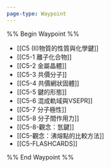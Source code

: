 ```yaml
---
page-type: Waypoint
---
```

%% Begin Waypoint %%
- [[C5 (II)物質的性質與化學鍵]]
- [[C5-1 離子化合物]]
- [[C5-2 金屬晶體]]
- [[C5-3 共價分子]]
- [[C5-4 共價網狀固體]]
- [[C5-5 鍵的形態]]
- [[C5-6 混成軌域與VSEPR]]
- [[C5-7 分子極性]]
- [[C5-8 分子間作用力]]
- [[C5-8-觀念：氫鍵]]
- [[C5-觀念：沸熔點的比較方法]]
- [[C5-FLASHCARDS]]

%% End Waypoint %%
